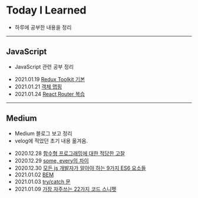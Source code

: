 # Today I Learned

- 하루에 공부한 내용을 정리

---

## JavaScript

- JavaScript 관련 공부 정리

* 2021.01.19 [Redux Toolkit 기본](./JavaScript/007_ReduxToolkit.md)
* 2021.01.21 [객체 맵핑](./JavaScript/008_Mapping.md)
* 2021.01.24 [React Router 복습](./JavaScript/009_ReactRouterDom.md)

---

## Medium

- Medium 블로그 보고 정리
- velog에 적었던 초기 내용 옮겨옴.

* 2020.12.28 [함수형 프로그래밍에 대한 적당한 고찰](./Medium/001_FunctionalProgramming.md)
* 2020.12.29 [some, every의 차이](./Medium/002_SomeAndEvery.md)
* 2020.12.30 [모든 js 개발자가 알아야 하는 9가지 ES6 요소들](./Medium/003_9FeaturesJS.md)
* 2021.01.02 [BEM](./Medium/004_BEM.md)
* 2021.01.03 [try/catch 문](./Medium/005_TryCatch.md)
* 2021.01.09 [가장 자주쓰는 22가지 코드 스니펫](./Medium/006_22CodeSnippets.md)
